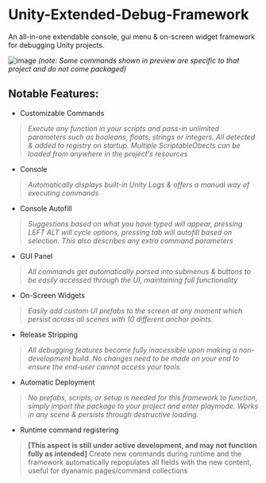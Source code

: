 # Unity-Extended-Debug-Framework
An all-in-one extendable console, gui menu &amp; on-screen widget framework for debugging Unity projects.

![image](https://github.com/user-attachments/assets/c0a5400e-547c-4310-86c5-fabc02917a2d)
*(note: Some commands shown in preview are specific to that project and do not come packaged)*

## Notable Features:
- Customizable Commands
> *Execute any function in your scripts and pass-in unlimited parameters such as booleans, floats, strings or integers. All detected & added to registry on startup. Multiple ScriptableObects can be loaded from anywhere in the project's resources*
- Console
> *Automatically displays built-in Unity Logs & offers a manual way of executing commands*
- Console Autofill
> *Suggestions based on what you have typed will appear, pressing LEFT ALT will cycle options, pressing tab will autofill based on selection.*
> *This also describes any extra command parameters*
- GUI Panel
> *All commands get automatically parsed into submenus & buttons to be easily accessed through the UI, maintaining full functionality*
- On-Screen Widgets
> *Easily add custom UI prefabs to the screen at any moment which persist across all scenes with 10 different anchor points.*
- Release Stripping
> *All debugging features become fully inacessible upon making a non-development build. No changes need to be made on your end to ensure the end-user cannot access your tools.*
- Automatic Deployment
> *No prefabs, scripts, or setup is needed for this framework to function, simply import the package to your project and enter playmode. Works in any scene & persists through destructive loading.*
- Runtime command registering
> **[This aspect is still under active development, and may not function fully as intended]**
> Create new commands during runtime and the framework automatically repopulates all fields with the new content, useful for dyanamic pages/command collections
